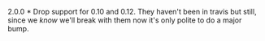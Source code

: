 2.0.0  * Drop support for 0.10 and 0.12. They haven't been in travis but still,    since we _know_ we'll break with them now it's only polite to do a    major bump.